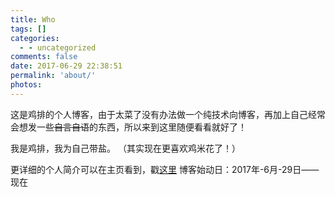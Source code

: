 ```yaml
---
title: Who
tags: []
categories:
  - - uncategorized
comments: false
date: 2017-06-29 22:38:51
permalink: 'about/'
photos: 
---
```


这是鸡排的个人博客，由于太菜了没有办法做一个纯技术向博客，再加上自己经常会想发一些<del>自言自语</del>的东西，所以来到这里随便看看就好了！

我是鸡排，我为自己带盐。 （其实现在更喜欢鸡米花了！）

更详细的个人简介可以在主页看到，戳<a href="https://www.jipai.moe">这里</a>
博客始动日：2017年-6月-29日——现在